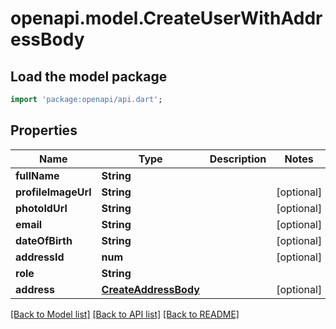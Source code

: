 # openapi.model.CreateUserWithAddressBody

## Load the model package
```dart
import 'package:openapi/api.dart';
```

## Properties
Name | Type | Description | Notes
------------ | ------------- | ------------- | -------------
**fullName** | **String** |  | 
**profileImageUrl** | **String** |  | [optional] 
**photoIdUrl** | **String** |  | [optional] 
**email** | **String** |  | [optional] 
**dateOfBirth** | **String** |  | [optional] 
**addressId** | **num** |  | [optional] 
**role** | **String** |  | 
**address** | [**CreateAddressBody**](CreateAddressBody.md) |  | [optional] 

[[Back to Model list]](../README.md#documentation-for-models) [[Back to API list]](../README.md#documentation-for-api-endpoints) [[Back to README]](../README.md)


